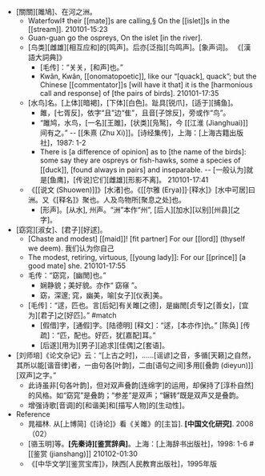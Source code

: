 - [關關][雎鳩]、在河之洲。
    - Waterfowl‡ their [[mate]]s are calling,§ On the [[islet]]s in the [[stream]].
210101-15:23
    - Guan-guan go the ospreys, On the islet [in the river].
    - [鸟类][雌雄][相互应和]的[鸣声]。后亦[泛指][鸟鸣声]。[象声词]。 《[漢語大詞典]》
        - [毛传]：“关关，[和声]也。”
        - Kwân, Kwân, [[onomatopoetic]], like our “[quack], quack”; but the Chinese [[commentator]]s [will have it that] it is the [harmonious call and response] of [the pairs of birds].
210101-17:35
    - [水鸟]名。[上体][暗褐]，[下体][白色]。趾具[锐爪]，[适于][捕鱼]。
        - 雎，[七胥反]，依字“且”边“隹”，且音[子馀反]，旁或作“鸟”。
        - “雎鸠，水鸟，[一名][王雎]，[状类][凫鹥]，今 [[江淮 (Jianghuai)]] 间有之。” -- [[朱熹 (Zhu Xi)]]。[诗经集传]，上海：[上海古籍出版社]，1987: 1-2
        - There is [a difference of opinion] as to [the name of the birds]: some say they are ospreys or fish-hawks, some a species of [[duck]], [found always in pairs] and inseparable. -- [一般认为]就是[鱼鹰]，[传说]它们[雌雄][形影不离]。
210101-17:41
    - 《[[说文 (Shuowen)]]》[水渚]也。《[[尔雅 (Erya)]]·[释水]》[水中可居]曰洲。又《[释名]》聚也。人及鸟物所[聚息之处]也。
        - [形声]。[从水], 州声。“洲”本作“州”, [后人][加水][以别][州县][之字]。
- [窈窕][淑女]、[君子][好逑]。
    - [Chaste and modest] [[maid]]! [fit partner] For our [[lord]] (thyself we deem). 我们认为你自己
    - The modest, retiring, virtuous, [[young lady]]: For our [[prince]] [a good mate] she.
210101-17:55
    - 毛传：“窈窕，[幽閒]也。”
        - 娴静貌；美好貌。亦作“ 窈窱 ”。
        - 窈，深邃; 窕，幽美，喻[女子][仪表]美。
    - [毛传]：“逑，匹也。言[后妃]有关雎[之德]，是幽閒[贞专]之[善女]，[宜为][君子]之[好匹]。” #match
        - [假借]字，[通假]字。[陆德明] [释文]：“逑，[本亦作]仇。” [陈奂] [传疏]：“匹，配也。好匹，犹[嘉配]耳。”
        - [后遂][用为][男子][追求][佳偶]之[套语]。
- [刘师培]《论文杂记》云：“[上古之时]，……[谣谚]之音，多循[天籁]之自然，其所以能[谐音律]者，一由句各[叶韵]，二由[语句之间]多用[[叠韵 (dieyun)]][双声]之字。”
    - 此诗虽非[句各叶韵]，但对双声叠韵[连绵字]的运用，却保持了[淳朴自然]的风格。如“窈窕”是叠韵；“参差”是双声；“辗转”既是双声又是叠韵。
    - 增强诗歌[音调]的[和谐美]和[描写人物]的[生动性]。
- Reference 
    - 晁福林. 从[上博简]《[诗论]》看《关雎》的[主旨]. __[中国文化研究]__. 2008（02）
    - [骆玉明]等。__[先秦诗][鉴赏辞典]__。上海：[上海辞书出版社]，1998: 1-6   #[[鉴赏 (jianshang)]]
210102-01:30
    - 《[中华文学][鉴赏宝库]》，陕西[人民教育出版社]，1995年版

